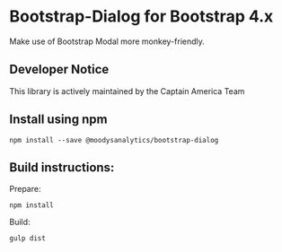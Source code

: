 # Bootstrap-Dialog for Bootstrap 4.x

Make use of Bootstrap Modal more monkey-friendly.


## Developer Notice

This library is actively maintained by the Captain America Team

## Install using npm

```
npm install --save @moodysanalytics/bootstrap-dialog
```


## Build instructions:

Prepare:

```
npm install
```

Build:

```
gulp dist
```
